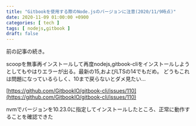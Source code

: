 ```yaml
---
title: "Gitbookを使用する際のNode.jsのバージョンに注意(2020/11/9時点)"
date: 2020-11-09 01:00:00 +0900
categories: [ tech ]
tags: [ nodejs,gitbook ]
draft: false
---
```


前の記事の続き。

scoopを無事再インストールして再度nodejs,gitbook-cliをインストールしようとしてもやはりエラーが出る。最新の15,およびLTSの14でもだめ。
どうもこれは問題になっているらしく、10まで戻らないとダメ見たい...

[https://github.com/GitbookIO/gitbook-cli/issues/110](https://github.com/GitbookIO/gitbook-cli/issues/110)

nvmでバージョンを10.23.0に指定してインストールしたところ、正常に動作することを確認できた
